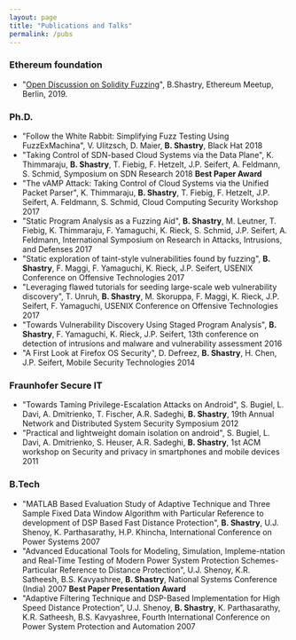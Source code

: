 ```yaml
---
layout: page
title: "Publications and Talks"
permalink: /pubs
---
```


### Ethereum foundation
- "[Open Discussion on Solidity Fuzzing][1]", B.Shastry, Ethereum Meetup, Berlin, 2019.

### Ph.D.

- "Follow the White Rabbit: Simplifying Fuzz Testing Using FuzzExMachina", V. Ulitzsch, D. Maier, **B. Shastry**, Black Hat 2018
- "Taking Control of SDN-based Cloud Systems via the Data Plane", K. Thimmaraju, **B. Shastry**, T. Fiebig, F. Hetzelt, J.P. Seifert, A. Feldmann, S. Schmid, Symposium on SDN Research 2018 **Best Paper Award**
- "The vAMP Attack: Taking Control of Cloud Systems via the Unified Packet Parser", K. Thimmaraju, **B. Shastry**, T. Fiebig, F. Hetzelt, J.P. Seifert, A. Feldmann, S. Schmid, Cloud Computing Security Workshop 2017
- "Static Program Analysis as a Fuzzing Aid", **B. Shastry**, M. Leutner, T. Fiebig, K. Thimmaraju, F. Yamaguchi, K. Rieck, S. Schmid, J.P. Seifert, A. Feldmann, International Symposium on Research in Attacks, Intrusions, and Defenses 2017
- "Static exploration of taint-style vulnerabilities found by fuzzing", **B. Shastry**, F. Maggi, F. Yamaguchi, K. Rieck, J.P. Seifert, USENIX Conference on Offensive Technologies 2017
- "Leveraging flawed tutorials for seeding large-scale web vulnerability discovery", T. Unruh, **B. Shastry**, M. Skoruppa, F. Maggi, K. Rieck, J.P. Seifert, F. Yamaguchi, USENIX Conference on Offensive Technologies 2017
- "Towards Vulnerability Discovery Using Staged Program Analysis", **B. Shastry**, F. Yamaguchi, K. Rieck, J.P. Seifert, 13th conference on detection of intrusions and malware and vulnerability assessment 2016
- "A First Look at Firefox OS Security", D. Defreez, **B. Shastry**, H. Chen, J.P. Seifert, Mobile Security Technologies 2014

### Fraunhofer Secure IT

- "Towards Taming Privilege-Escalation Attacks on Android", S. Bugiel, L. Davi, A. Dmitrienko, T. Fischer, A.R. Sadeghi, **B. Shastry**, 19th Annual Network and Distributed System Security Symposium 2012
- "Practical and lightweight domain isolation on android", S. Bugiel, L. Davi, A. Dmitrienko, S. Heuser, A.R. Sadeghi, **B. Shastry**, 1st ACM workshop on Security and privacy in smartphones and mobile devices 2011

### B.Tech

- "MATLAB Based Evaluation Study of Adaptive Technique and Three Sample Fixed Data Window Algorithm with Particular Reference to development of DSP Based Fast Distance Protection", **B. Shastry**, U.J. Shenoy, K. Parthasarathy, H.P. Khincha, International Conference on Power Systems 2007 
- "Advanced Educational Tools for Modeling, Simulation, Impleme-ntation and Real-Time Testing of Modern Power System Protection Schemes-Particular Reference to Distance Protection", U.J. Shenoy, K.R. Satheesh, B.S. Kavyashree, **B. Shastry**, National Systems Conference (India) 2007 **Best Paper Presentation Award**
- "Adaptive Filtering Technique and DSP-Based Implementation for High Speed Distance Protection”, U.J. Shenoy, **B. Shastry**, K. Parthasarathy, K.R. Satheesh, B.S. Kavyashree, Fourth International Conference on Power System Protection and Automation 2007

[1]: media/Eth_Meetup_Slides.pdf
